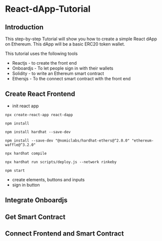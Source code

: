 # React-dApp-Tutorial

## Introduction

This step-by-step Tutorial will show you how to create a simple React dApp on Ethereum. This dApp will be a basic ERC20 token wallet. 

This tutorial uses the following tools

* Reactjs - to create the front end
* Onboardjs - To let people sign in with their wallets
* Solidity - to write an Ethereum smart contract
* Ethersjs - To the connect smart contract with the front end


## Create React Frontend

* init react app
```
npx create-react-app react-dapp
```
```
npm install
```



```
npm install hardhat --save-dev
```
```
npm install --save-dev "@nomiclabs/hardhat-ethers@^2.0.0" "ethereum-waffle@^3.2.0"
```

```
npx hardhat compile
```

```
npx hardhat run scripts/deploy.js --network rinkeby
```

```
npm start
```

* create elements, buttons and inputs
* sign in button

## Integrate Onboardjs

## Get Smart Contract

## Connect Frontend and Smart Contract

